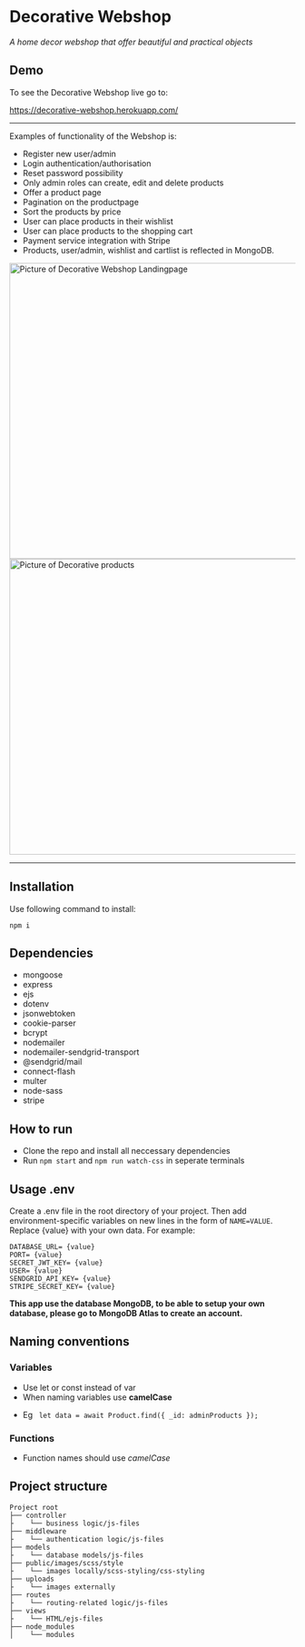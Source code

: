 # Decorative Webshop 

_A home decor webshop that offer beautiful and practical objects_

## Demo
To see the Decorative Webshop live go to:

https://decorative-webshop.herokuapp.com/

---

Examples of functionality of the Webshop is:

- Register new user/admin
- Login authentication/authorisation
- Reset password possibility
- Only admin roles can create, edit and delete products
- Offer a product page
- Pagination on the productpage
- Sort the products by price 
- User can place products in their wishlist
- User can place products to the shopping cart
- Payment service integration with Stripe
- Products, user/admin, wishlist and cartlist is reflected in MongoDB.

<img width="521" alt="Picture of Decorative Webshop Landingpage" src="https://user-images.githubusercontent.com/69104443/116054210-bc94f900-a67b-11eb-969d-0f6e38a8f007.png" />
<img width="521" alt="Picture of Decorative products" src="https://user-images.githubusercontent.com/69104443/116054247-c4549d80-a67b-11eb-82ba-43264dd12df9.png" />

---

## Installation
Use following command to install:

```
npm i

```
## Dependencies
- mongoose
- express
- ejs
- dotenv
- jsonwebtoken
- cookie-parser
- bcrypt
- nodemailer 
- nodemailer-sendgrid-transport
- @sendgrid/mail
- connect-flash
- multer
- node-sass
- stripe

## How to run
- Clone the repo and install all neccessary dependencies
- Run `npm start` and `npm run watch-css` in seperate terminals

## Usage .env
Create a .env file in the root directory of your project. Then add environment-specific variables on new lines in the form of `NAME=VALUE`. Replace {value} with your own data. For example:

```
DATABASE_URL= {value}
PORT= {value}
SECRET_JWT_KEY= {value}
USER= {value}
SENDGRID_API_KEY= {value}
STRIPE_SECRET_KEY= {value}

```
**This app use the database MongoDB, to be able to setup your own database, please go to MongoDB Atlas to create an account.**

## Naming conventions

### Variables

- Use let or const instead of var
- When naming variables use **camelCase**

* Eg ` let data = await Product.find({ _id: adminProducts });`

### Functions

- Function names should use _camelCase_

## Project structure

```
Project root
├── controller
├    └── business logic/js-files
├── middleware
├    └── authentication logic/js-files
├── models
├    └── database models/js-files
├── public/images/scss/style
├    └── images locally/scss-styling/css-styling
├── uploads
├    └── images externally
├── routes
├    └── routing-related logic/js-files
├── views
├    └── HTML/ejs-files
├── node_modules
│    └── modules
```
